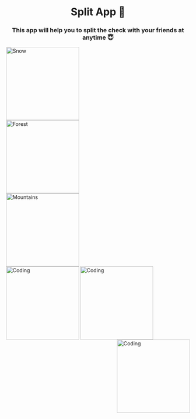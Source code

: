 <h1 align="center">Split App 💸</h1>
<h3 align="center">This app will help you to split the check with your friends at anytime 😇</h3>

<div class="row">
  <div class="column">
    <img src="https://i.ibb.co/CmJG1Tz/Screenshot-2023-02-09-at-6-08-29-PM.png" alt="Snow" style="width:200">
  </div>
  <div class="column">
    <img src="https://i.ibb.co/vV557Tf/Screenshot-2023-02-09-at-6-09-07-PM.png" alt="Forest" style="width:200">
  </div>
  <div class="column">
    <img src="https://i.ibb.co/7zC5cQ8/Screenshot-2023-02-09-at-6-09-49-PM.png" alt="Mountains" style="width:200">
  </div>
</div>


<img align="left" alt="Coding" width="200" src="">
<img align="center" alt="Coding" width="200" src="">
<img align="right" alt="Coding" width="200" src="">

